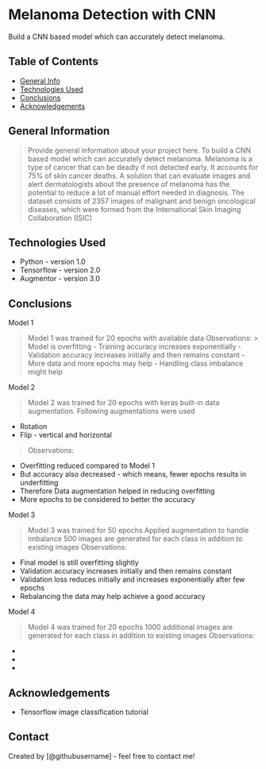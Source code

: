 # Melanoma Detection with CNN
Build a CNN based model which can accurately detect melanoma.


## Table of Contents
* [General Info](#general-information)
* [Technologies Used](#technologies-used)
* [Conclusions](#conclusions)
* [Acknowledgements](#acknowledgements)

<!-- You can include any other section that is pertinent to your problem -->

## General Information
>Provide general information about your project here.
>To build a CNN based model which can accurately detect melanoma.
>Melanoma is a type of cancer that can be deadly if not detected early. It accounts for 75% of skin cancer deaths.
>A solution that can evaluate images and alert dermatologists about the presence of melanoma has the potential to reduce a lot of manual effort needed in    diagnosis.
> The dataset consists of 2357 images of malignant and benign oncological diseases, which were formed from the International Skin Imaging Collaboration (ISIC)


## Technologies Used
- Python - version 1.0
- Tensorflow - version 2.0
- Augmentor - version 3.0


## Conclusions
Model 1
> Model 1 was trained for 20 epochs with available data
> Observations:
    > Model is overfitting
        - Training accuracy increases exponentially
        - Validation accuracy increases initially and then remains constant
        - More data and more epochs may help
        - Handling class imbalance might help


Model 2
> Model 2 was trained for 20 epochs with keras built-in data augmentation.
> Following augmentations were used
   - Rotation
   - Flip - vertical and horizontal
> Observations:
   - Overfitting reduced compared to Model 1
   - But accuracy also decreased - which means, fewer epochs results in underfitting
   - Therefore Data augmentation helped in reducing overfitting
   - More epochs to be considered to better the accuracy


Model 3
> Model 3 was trained for 50 epochs
> Applied augmentation to handle imbalance
> 500 images are generated for each class in addition to existing images
> Observations:
  - Final model is still overfitting slightly
  - Validation accuracy increases initially and then remains constant
  - Validation loss reduces initially and increases exponentially after few epochs
  - Rebalancing the data may help achieve a good accuracy 

Model 4
> Model 4 was trained for 20 epochs
> 1000 additional images are generated for each class in addition to existing images
> Observations:
  - 
  - 
  - 


## Acknowledgements
- Tensorflow image classification tutorial


## Contact
Created by [@githubusername] - feel free to contact me!
